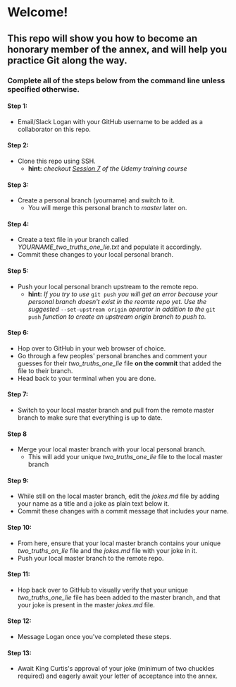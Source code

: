 # Welcome!
## This repo will show you how to become an honorary member of the annex, and will help you practice Git along the way.
### Complete all of the steps below from the command line unless specified otherwise.

#### Step 1:
  * Email/Slack Logan with your GitHub username to be added as a collaborator on this repo.

#### Step 2:
  * Clone this repo using SSH.
    * __**hint:**__ _checkout [Session 7](https://das42.udemy.com/github-ultimate/learn/lecture/4731854#content) of the Udemy training course_

#### Step 3:
  * Create a personal branch (yourname) and switch to it. 
    * You will merge this personal branch to _master_ later on.
  
#### Step 4:
  * Create a text file in your branch called _YOURNAME_two_truths_one_lie.txt_ and populate it accordingly.
  * Commit these changes to your local personal branch.

#### Step 5:
  * Push your local personal branch upstream to the remote repo.
    * __**hint:**__ _If you try to use_ `git push` _you will get an error because your personal branch doesn't exist in the reomte repo yet. Use the suggested_ `--set-upstream origin` _operator in addition to the_ `git push` _function to create an upstream origin branch to push to._

#### Step 6:
  * Hop over to GitHub in your web browser of choice. 
  * Go through a few peoples' personal branches and comment your guesses for their _two_truths_one_lie_ file **on the commit** that added the file to their branch.
  * Head back to your terminal when you are done.

#### Step 7:
  * Switch to your local master branch and pull from the remote master branch to make sure that everything is up to date.

#### Step 8
  * Merge your local master branch with your local personal branch.
    * This will add your unique _two_truths_one_lie_ file to the local master branch

#### Step 9:
  * While still on the local master branch, edit the _jokes.md_ file by adding your name as a title and a joke as plain text below it.
  * Commit these changes with a commit message that includes your name.
  
#### Step 10:
  * From here, ensure that your local master branch contains your unique _two_truths_on_lie_ file and the _jokes.md_ file with your joke in it.
  * Push your local master branch to the remote repo.

#### Step 11:
  * Hop back over to GitHub to visually verify that your unique _two_truths_one_lie_ file has been added to the master branch, and that your joke is present in the master _jokes.md_ file. 

#### Step 12:
  * Message Logan once you've completed these steps.

#### Step 13:
  * Await King Curtis's approval of your joke (minimum of two chuckles required) and eagerly await your letter of acceptance into the annex. 
